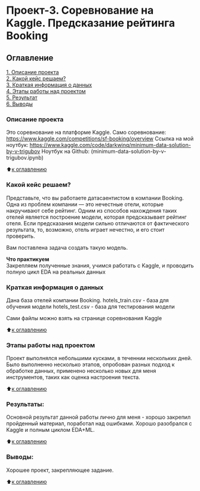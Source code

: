 # Проект-3. Соревнование на Kaggle. Предсказание рейтинга Booking

## Оглавление  
[1. Описание проекта](README.md#Описание-проекта)  
[2. Какой кейс решаем?](README.md#Какой-кейс-решаем)  
[3. Краткая информация о данных](README.md#Краткая-информация-о-данных)  
[4. Этапы работы над проектом](README.md#Этапы-работы-над-проектом)  
[5. Результат](README.md#Результат)    
[6. Выводы](README.md#Выводы) 

### Описание проекта    
Это соревнование на платформе Kaggle. 
Само соревнование: https://www.kaggle.com/competitions/sf-booking/overview
Ссылка на мой ноутбук: https://www.kaggle.com/code/darkwinq/minimum-data-solution-by-v-trigubov
Ноутбук на Github: (minimum-data-solution-by-v-trigubov.ipynb)

:arrow_up:[к оглавлению](README.md#Оглавление)


### Какой кейс решаем?    
Представьте, что вы работаете датасаентистом в компании Booking. Одна из проблем компании — это нечестные отели, которые накручивают себе рейтинг. Одним из способов нахождения таких отелей является построение модели, которая предсказывает рейтинг отеля. Если предсказания модели сильно отличаются от фактического результата, то, возможно, отель играет нечестно, и его стоит проверить.

Вам поставлена задача создать такую модель.

**Что практикуем**     
Закрепляем полученные знания, учимся работать с Kaggle, и проводить полную цикл EDA на реальных данных


### Краткая информация о данных
Дана база отелей компании Booking.
hotels_train.csv - база для обучения модели
hotels_test.csv - база для тестирования модели

Сами файлы можно взять на странице соревнования Kaggle

:arrow_up:[к оглавлению](README.md#Оглавление)

### Этапы работы над проектом  
Проект выполнялся небольшими кусками, в теченнии нескольких дней. 
Было выполненно несколько этапов, опробован разных подход к обработке данных, применено несколько новых для меня инструментов, таких как оценка настроения текста.

:arrow_up:[к оглавлению](README.md#Оглавление)


### Результаты:  
Основной результат данной работы лично для меня - хорошо закрепил пройденный материал, поработал над ошибками. Хорошо разобрался с Kaggle и полным циклом EDA+ML.

:arrow_up:[к оглавлению](README.md#Оглавление)


### Выводы:  
Хорошее проект, закрепляющее задание.

:arrow_up:[к оглавлению](README.md#Оглавление)